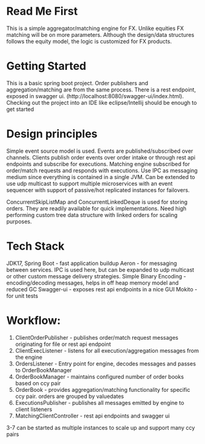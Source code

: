 # Read Me First
This is a simple aggregator/matching engine for FX. Unlike equities FX matching will be on more parameters.
Although the design/data structures follows the equity model, the logic is customized for FX products.

# Getting Started
This is a basic spring boot project. Order publishers and aggregation/matching are from the same process.
There is a rest endpoint, exposed in swagger ui. (http://localhost:8080/swagger-ui/index.html).
Checking out the project into an IDE like eclipse/Intellij should be enough to get started

# Design principles
Simple event source model is used. Events are published/subscribed over channels.
Clients publish order events over order intake or through rest api endpoints and subscribe for executions.
Matching engine subscribed for order/match requests and responds with executions.
Use IPC as messaging medium since everything is contained in a single JVM.
Can be extended to use udp multicast to support multiple microservices with an event sequencer with 
support of passive/hot replicated instances for failovers. 

ConcurrentSkipListMap and ConcurrentLinkedDeque is used for storing orders. 
They are readily available for quick implementations. Need high performing custom tree data structure with linked orders
for scaling purposes.

# Tech Stack
JDK17, Spring Boot - fast application buildup
Aeron - for messaging between services. IPC is used here, but can be expanded to udp multicast or other custom message delivery strategies. 
Simple Binary Encoding - encoding/decoding messages, helps in off heap memory model and reduced GC
Swagger-ui - exposes rest api endpoints in a nice GUI
Mokito - for unit tests

# Workflow:
1. ClientOrderPublisher - publishes order/match request messages originating for file or rest api endpoint
2. ClientExecListener - listens for all execution/aggregation messages from the engine
3. OrdersListener - Entry point for engine, decodes messages and passes to OrderBookManager
4. OrderBookManager - maintains configured number of order books based on ccy pair
5. OrderBook - provides aggregation/matching functionality for specific ccy pair. orders are grouped by valuedates
6. ExecutionsPublisher - publishes all messages emitted by engine to client listeners
7. MatchingClientController - rest api endpoints and swagger ui

3-7 can be started as multiple instances to scale up and support many ccy pairs
